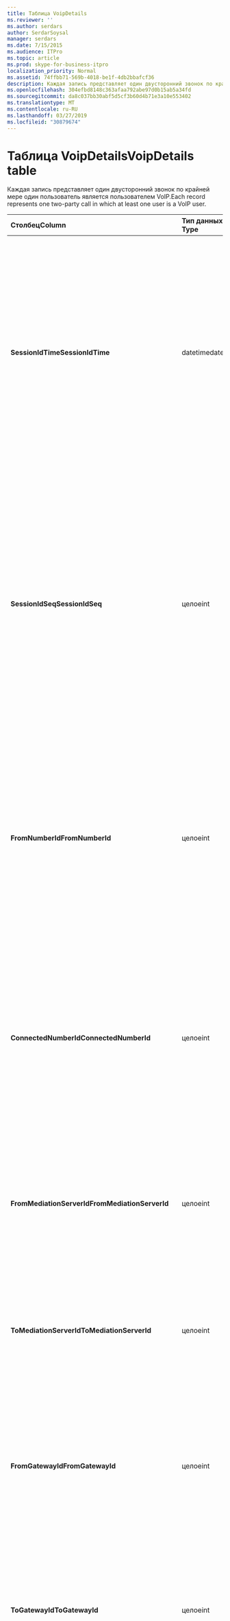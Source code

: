 ```yaml
---
title: Таблица VoipDetails
ms.reviewer: ''
ms.author: serdars
author: SerdarSoysal
manager: serdars
ms.date: 7/15/2015
ms.audience: ITPro
ms.topic: article
ms.prod: skype-for-business-itpro
localization_priority: Normal
ms.assetid: 74ffbb71-569b-4018-be1f-4db2bbafcf36
description: Каждая запись представляет один двусторонний звонок по крайней мере один пользователь является пользователем VoIP.
ms.openlocfilehash: 304efbd8148c363afaa792abe97d0b15ab5a34fd
ms.sourcegitcommit: da8c037bb30abf5d5cf3b60d4b71e3a10e553402
ms.translationtype: MT
ms.contentlocale: ru-RU
ms.lasthandoff: 03/27/2019
ms.locfileid: "30879674"
---
```

# <a name="voipdetails-table"></a><span data-ttu-id="41469-103">Таблица VoipDetails</span><span class="sxs-lookup"><span data-stu-id="41469-103">VoipDetails table</span></span>
 
<span data-ttu-id="41469-104">Каждая запись представляет один двусторонний звонок по крайней мере один пользователь является пользователем VoIP.</span><span class="sxs-lookup"><span data-stu-id="41469-104">Each record represents one two-party call in which at least one user is a VoIP user.</span></span>
  
|<span data-ttu-id="41469-105">**Столбец**</span><span class="sxs-lookup"><span data-stu-id="41469-105">**Column**</span></span>|<span data-ttu-id="41469-106">**Тип данных**</span><span class="sxs-lookup"><span data-stu-id="41469-106">**Data Type**</span></span>|<span data-ttu-id="41469-107">**Ключ/индекс**</span><span class="sxs-lookup"><span data-stu-id="41469-107">**Key/Index**</span></span>|<span data-ttu-id="41469-108">**Сведения**</span><span class="sxs-lookup"><span data-stu-id="41469-108">**Details**</span></span>|
|:-----|:-----|:-----|:-----|
|<span data-ttu-id="41469-109">**SessionIdTime**</span><span class="sxs-lookup"><span data-stu-id="41469-109">**SessionIdTime**</span></span> <br/> |<span data-ttu-id="41469-110">datetime</span><span class="sxs-lookup"><span data-stu-id="41469-110">datetime</span></span>  <br/> |<span data-ttu-id="41469-111">Primary</span><span class="sxs-lookup"><span data-stu-id="41469-111">Primary</span></span>  <br/> |<span data-ttu-id="41469-112">Время запроса сеанса.</span><span class="sxs-lookup"><span data-stu-id="41469-112">Time of session request.</span></span> <span data-ttu-id="41469-113">Используется совместно с **SessionIdSeq** для уникальной идентификации сеанса.</span><span class="sxs-lookup"><span data-stu-id="41469-113">Used in conjunction with **SessionIdSeq** to uniquely identify a session.</span></span> <span data-ttu-id="41469-114">В разделе [диалоговых окон в таблице в Скайп для Business Server 2015](dialogs.md) для получения дополнительных сведений.</span><span class="sxs-lookup"><span data-stu-id="41469-114">See the [Dialogs table in Skype for Business Server 2015](dialogs.md) for more information.</span></span> <br/> |
|<span data-ttu-id="41469-115">**SessionIdSeq**</span><span class="sxs-lookup"><span data-stu-id="41469-115">**SessionIdSeq**</span></span> <br/> |<span data-ttu-id="41469-116">целое</span><span class="sxs-lookup"><span data-stu-id="41469-116">int</span></span>  <br/> |<span data-ttu-id="41469-117">Primary</span><span class="sxs-lookup"><span data-stu-id="41469-117">Primary</span></span>  <br/> |<span data-ttu-id="41469-118">Номер идентификатора для идентификации сеанса.</span><span class="sxs-lookup"><span data-stu-id="41469-118">ID number to identify the session.</span></span> <span data-ttu-id="41469-119">Используется в сочетании с **SessionIdTime** для уникальной идентификации сеанса.</span><span class="sxs-lookup"><span data-stu-id="41469-119">Used in conjunction with **SessionIdTime** to uniquely identify a session.</span></span> <span data-ttu-id="41469-120">В разделе [диалоговых окон в таблице в Скайп для Business Server 2015](dialogs.md) для получения дополнительных сведений.</span><span class="sxs-lookup"><span data-stu-id="41469-120">See the [Dialogs table in Skype for Business Server 2015](dialogs.md) for more information.</span></span> <br/> |
|<span data-ttu-id="41469-121">**FromNumberId**</span><span class="sxs-lookup"><span data-stu-id="41469-121">**FromNumberId**</span></span> <br/> |<span data-ttu-id="41469-122">целое</span><span class="sxs-lookup"><span data-stu-id="41469-122">int</span></span>  <br/> |<span data-ttu-id="41469-123">Внешний</span><span class="sxs-lookup"><span data-stu-id="41469-123">Foreign</span></span>  <br/> |<span data-ttu-id="41469-124">**PhoneId** вызывающего абонента.</span><span class="sxs-lookup"><span data-stu-id="41469-124">**PhoneId** of the caller.</span></span> <span data-ttu-id="41469-125">В разделе [Таблица Phones](phones.md) для получения дополнительных сведений.</span><span class="sxs-lookup"><span data-stu-id="41469-125">See the [Phones table](phones.md) for more information.</span></span> <span data-ttu-id="41469-126">Если не NULL и **FromGatewayId** не равно NULL, вызывающего была Пользователь ТСОП.</span><span class="sxs-lookup"><span data-stu-id="41469-126">If not NULL and **FromGatewayId** is not NULL, then the caller was a PSTN user.</span></span> <br/> |
|<span data-ttu-id="41469-127">**ConnectedNumberId**</span><span class="sxs-lookup"><span data-stu-id="41469-127">**ConnectedNumberId**</span></span> <br/> |<span data-ttu-id="41469-128">целое</span><span class="sxs-lookup"><span data-stu-id="41469-128">int</span></span>  <br/> |<span data-ttu-id="41469-129">Внешний</span><span class="sxs-lookup"><span data-stu-id="41469-129">Foreign</span></span>  <br/> |<span data-ttu-id="41469-130">**PhoneId** получателя вызова.</span><span class="sxs-lookup"><span data-stu-id="41469-130">**PhoneId** of the call receiver.</span></span> <span data-ttu-id="41469-131">В разделе [Таблица Phones](phones.md) для получения дополнительных сведений.</span><span class="sxs-lookup"><span data-stu-id="41469-131">See the [Phones table](phones.md) for more information.</span></span> <span data-ttu-id="41469-132">Если не NULL и **ToGatewayId** не равно NULL, получателя вызова была Пользователь ТСОП.</span><span class="sxs-lookup"><span data-stu-id="41469-132">If not NULL and **ToGatewayId** is not NULL, then the call receiver was a PSTN user.</span></span> <br/> |
|<span data-ttu-id="41469-133">**FromMediationServerId**</span><span class="sxs-lookup"><span data-stu-id="41469-133">**FromMediationServerId**</span></span> <br/> |<span data-ttu-id="41469-134">целое</span><span class="sxs-lookup"><span data-stu-id="41469-134">int</span></span>  <br/> |<span data-ttu-id="41469-135">Внешний</span><span class="sxs-lookup"><span data-stu-id="41469-135">Foreign</span></span>  <br/> |<span data-ttu-id="41469-136">Сервер-посредник звонок поступает из.</span><span class="sxs-lookup"><span data-stu-id="41469-136">The Mediation Server the call is coming from.</span></span> <span data-ttu-id="41469-137">[Таблица mediationservers](mediationservers.md) для получения дополнительных сведений см.</span><span class="sxs-lookup"><span data-stu-id="41469-137">See the [MediationServers table](mediationservers.md) for more information.</span></span> <br/> |
|<span data-ttu-id="41469-138">**ToMediationServerId**</span><span class="sxs-lookup"><span data-stu-id="41469-138">**ToMediationServerId**</span></span> <br/> |<span data-ttu-id="41469-139">целое</span><span class="sxs-lookup"><span data-stu-id="41469-139">int</span></span>  <br/> |<span data-ttu-id="41469-140">Внешний</span><span class="sxs-lookup"><span data-stu-id="41469-140">Foreign</span></span>  <br/> |<span data-ttu-id="41469-141">Будет вызван сервера-посредника.</span><span class="sxs-lookup"><span data-stu-id="41469-141">The Mediation Server called is going to.</span></span> <span data-ttu-id="41469-142">[Таблица mediationservers](mediationservers.md) для получения дополнительных сведений см.</span><span class="sxs-lookup"><span data-stu-id="41469-142">See the [MediationServers table](mediationservers.md) for more information.</span></span> <br/> |
|<span data-ttu-id="41469-143">**FromGatewayId**</span><span class="sxs-lookup"><span data-stu-id="41469-143">**FromGatewayId**</span></span> <br/> |<span data-ttu-id="41469-144">целое</span><span class="sxs-lookup"><span data-stu-id="41469-144">int</span></span>  <br/> |<span data-ttu-id="41469-145">Внешний</span><span class="sxs-lookup"><span data-stu-id="41469-145">Foreign</span></span>  <br/> |<span data-ttu-id="41469-146">Шлюз звонок поступает из.</span><span class="sxs-lookup"><span data-stu-id="41469-146">Gateway the call is coming from.</span></span> <span data-ttu-id="41469-147">В разделе [Таблица шлюзы в Скайп для Business Server 2015](gateways.md) для получения дополнительных сведений.</span><span class="sxs-lookup"><span data-stu-id="41469-147">See the [Gateways table in Skype for Business Server 2015](gateways.md) for more information.</span></span> <br/> |
|<span data-ttu-id="41469-148">**ToGatewayId**</span><span class="sxs-lookup"><span data-stu-id="41469-148">**ToGatewayId**</span></span> <br/> |<span data-ttu-id="41469-149">целое</span><span class="sxs-lookup"><span data-stu-id="41469-149">int</span></span>  <br/> |<span data-ttu-id="41469-150">Внешний</span><span class="sxs-lookup"><span data-stu-id="41469-150">Foreign</span></span>  <br/> |<span data-ttu-id="41469-151">Шлюз звонок будет.</span><span class="sxs-lookup"><span data-stu-id="41469-151">Gateway the call is going to.</span></span> <span data-ttu-id="41469-152">В разделе [Таблица шлюзы в Скайп для Business Server 2015](gateways.md) для получения дополнительных сведений.</span><span class="sxs-lookup"><span data-stu-id="41469-152">See the [Gateways table in Skype for Business Server 2015](gateways.md) for more information.</span></span> <br/> |
|<span data-ttu-id="41469-153">**DisconnectedbyURIId**</span><span class="sxs-lookup"><span data-stu-id="41469-153">**DisconnectedbyURIId**</span></span> <br/> |<span data-ttu-id="41469-154">целое</span><span class="sxs-lookup"><span data-stu-id="41469-154">int</span></span>  <br/> |<span data-ttu-id="41469-155">Внешний</span><span class="sxs-lookup"><span data-stu-id="41469-155">Foreign</span></span>  <br/> |<span data-ttu-id="41469-156">URI пользователя, отключившегося от вызова, если у пользователя есть URI.</span><span class="sxs-lookup"><span data-stu-id="41469-156">URI of the user who disconnected the call, if the user has a URI.</span></span> <span data-ttu-id="41469-157">В [таблице пользователей](users.md) для получения дополнительных сведений см.</span><span class="sxs-lookup"><span data-stu-id="41469-157">See the [Users table](users.md) for more information.</span></span> <br/> |
|<span data-ttu-id="41469-158">**DisconnectedbyPhoneId**</span><span class="sxs-lookup"><span data-stu-id="41469-158">**DisconnectedbyPhoneId**</span></span> <br/> |<span data-ttu-id="41469-159">целое</span><span class="sxs-lookup"><span data-stu-id="41469-159">int</span></span>  <br/> |<span data-ttu-id="41469-160">Внешний</span><span class="sxs-lookup"><span data-stu-id="41469-160">Foreign</span></span>  <br/> |<span data-ttu-id="41469-161">Идентификатор телефона, который отключен звонок был отключен с телефона.</span><span class="sxs-lookup"><span data-stu-id="41469-161">ID of the phone that disconnected the call was disconnected from a phone.</span></span> <span data-ttu-id="41469-162">В разделе [Таблица Phones](phones.md) для получения дополнительных сведений.</span><span class="sxs-lookup"><span data-stu-id="41469-162">See the [Phones table](phones.md) for more information.</span></span> <br/> |
|<span data-ttu-id="41469-163">**LastModifiedTime**</span><span class="sxs-lookup"><span data-stu-id="41469-163">**LastModifiedTime**</span></span> <br/> |<span data-ttu-id="41469-164">Даты и времени</span><span class="sxs-lookup"><span data-stu-id="41469-164">Datetime</span></span>  <br/> ||<span data-ttu-id="41469-165">Для внутреннего использования службой мониторинга.</span><span class="sxs-lookup"><span data-stu-id="41469-165">For internal use by the Monitoring service.</span></span>  <br/> <span data-ttu-id="41469-166">В этом поле было представлено в Скайп для Business Server 2015.</span><span class="sxs-lookup"><span data-stu-id="41469-166">This field was introduced in Skype for Business Server 2015.</span></span>  <br/> |
   


